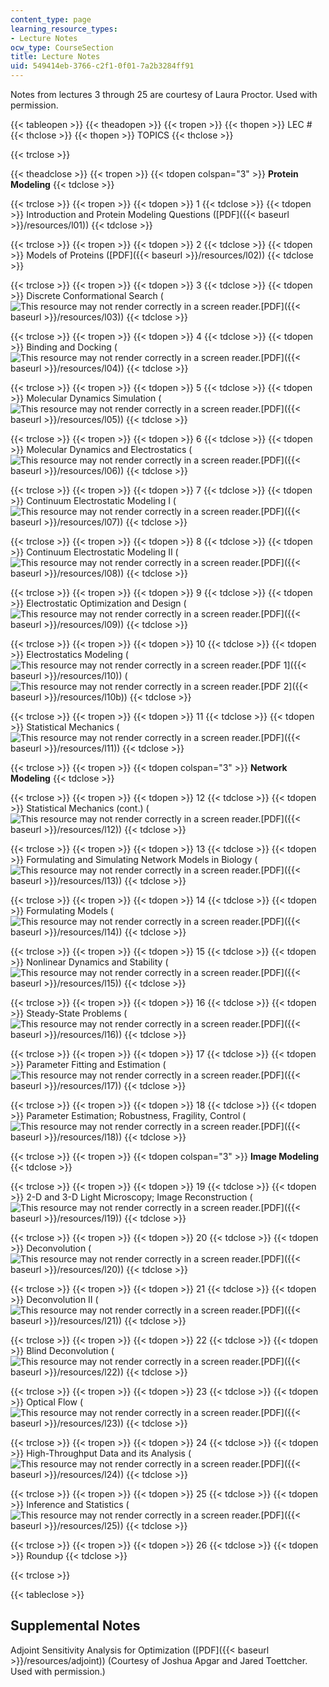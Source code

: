 ```yaml
---
content_type: page
learning_resource_types:
- Lecture Notes
ocw_type: CourseSection
title: Lecture Notes
uid: 549414eb-3766-c2f1-0f01-7a2b3284ff91
---
```


Notes from lectures 3 through 25 are courtesy of Laura Proctor. Used with permission.

{{< tableopen >}}
{{< theadopen >}}
{{< tropen >}}
{{< thopen >}}
LEC #
{{< thclose >}}
{{< thopen >}}
TOPICS
{{< thclose >}}

{{< trclose >}}

{{< theadclose >}}
{{< tropen >}}
{{< tdopen colspan="3" >}}
**Protein Modeling**
{{< tdclose >}}

{{< trclose >}}
{{< tropen >}}
{{< tdopen >}}
1
{{< tdclose >}}
{{< tdopen >}}
Introduction and Protein Modeling Questions ([PDF]({{< baseurl >}}/resources/l01))
{{< tdclose >}}

{{< trclose >}}
{{< tropen >}}
{{< tdopen >}}
2
{{< tdclose >}}
{{< tdopen >}}
Models of Proteins ([PDF]({{< baseurl >}}/resources/l02))
{{< tdclose >}}

{{< trclose >}}
{{< tropen >}}
{{< tdopen >}}
3
{{< tdclose >}}
{{< tdopen >}}
Discrete Conformational Search (![This resource may not render correctly in a screen reader.](/images/inacessible.gif)[PDF]({{< baseurl >}}/resources/l03))
{{< tdclose >}}

{{< trclose >}}
{{< tropen >}}
{{< tdopen >}}
4
{{< tdclose >}}
{{< tdopen >}}
Binding and Docking (![This resource may not render correctly in a screen reader.](/images/inacessible.gif)[PDF]({{< baseurl >}}/resources/l04))
{{< tdclose >}}

{{< trclose >}}
{{< tropen >}}
{{< tdopen >}}
5
{{< tdclose >}}
{{< tdopen >}}
Molecular Dynamics Simulation (![This resource may not render correctly in a screen reader.](/images/inacessible.gif)[PDF]({{< baseurl >}}/resources/l05))
{{< tdclose >}}

{{< trclose >}}
{{< tropen >}}
{{< tdopen >}}
6
{{< tdclose >}}
{{< tdopen >}}
Molecular Dynamics and Electrostatics (![This resource may not render correctly in a screen reader.](/images/inacessible.gif)[PDF]({{< baseurl >}}/resources/l06))
{{< tdclose >}}

{{< trclose >}}
{{< tropen >}}
{{< tdopen >}}
7
{{< tdclose >}}
{{< tdopen >}}
Continuum Electrostatic Modeling I (![This resource may not render correctly in a screen reader.](/images/inacessible.gif)[PDF]({{< baseurl >}}/resources/l07))
{{< tdclose >}}

{{< trclose >}}
{{< tropen >}}
{{< tdopen >}}
8
{{< tdclose >}}
{{< tdopen >}}
Continuum Electrostatic Modeling II (![This resource may not render correctly in a screen reader.](/images/inacessible.gif)[PDF]({{< baseurl >}}/resources/l08))
{{< tdclose >}}

{{< trclose >}}
{{< tropen >}}
{{< tdopen >}}
9
{{< tdclose >}}
{{< tdopen >}}
Electrostatic Optimization and Design (![This resource may not render correctly in a screen reader.](/images/inacessible.gif)[PDF]({{< baseurl >}}/resources/l09))
{{< tdclose >}}

{{< trclose >}}
{{< tropen >}}
{{< tdopen >}}
10
{{< tdclose >}}
{{< tdopen >}}
Electrostatics Modeling (![This resource may not render correctly in a screen reader.](/images/inacessible.gif)[PDF 1]({{< baseurl >}}/resources/l10)) (![This resource may not render correctly in a screen reader.](/images/inacessible.gif)[PDF 2]({{< baseurl >}}/resources/l10b))
{{< tdclose >}}

{{< trclose >}}
{{< tropen >}}
{{< tdopen >}}
11
{{< tdclose >}}
{{< tdopen >}}
Statistical Mechanics (![This resource may not render correctly in a screen reader.](/images/inacessible.gif)[PDF]({{< baseurl >}}/resources/l11))
{{< tdclose >}}

{{< trclose >}}
{{< tropen >}}
{{< tdopen colspan="3" >}}
**Network Modeling**
{{< tdclose >}}

{{< trclose >}}
{{< tropen >}}
{{< tdopen >}}
12
{{< tdclose >}}
{{< tdopen >}}
Statistical Mechanics (cont.) (![This resource may not render correctly in a screen reader.](/images/inacessible.gif)[PDF]({{< baseurl >}}/resources/l12))
{{< tdclose >}}

{{< trclose >}}
{{< tropen >}}
{{< tdopen >}}
13
{{< tdclose >}}
{{< tdopen >}}
Formulating and Simulating Network Models in Biology (![This resource may not render correctly in a screen reader.](/images/inacessible.gif)[PDF]({{< baseurl >}}/resources/l13))
{{< tdclose >}}

{{< trclose >}}
{{< tropen >}}
{{< tdopen >}}
14
{{< tdclose >}}
{{< tdopen >}}
Formulating Models (![This resource may not render correctly in a screen reader.](/images/inacessible.gif)[PDF]({{< baseurl >}}/resources/l14))
{{< tdclose >}}

{{< trclose >}}
{{< tropen >}}
{{< tdopen >}}
15
{{< tdclose >}}
{{< tdopen >}}
Nonlinear Dynamics and Stability (![This resource may not render correctly in a screen reader.](/images/inacessible.gif)[PDF]({{< baseurl >}}/resources/l15))
{{< tdclose >}}

{{< trclose >}}
{{< tropen >}}
{{< tdopen >}}
16
{{< tdclose >}}
{{< tdopen >}}
Steady-State Problems (![This resource may not render correctly in a screen reader.](/images/inacessible.gif)[PDF]({{< baseurl >}}/resources/l16))
{{< tdclose >}}

{{< trclose >}}
{{< tropen >}}
{{< tdopen >}}
17
{{< tdclose >}}
{{< tdopen >}}
Parameter Fitting and Estimation (![This resource may not render correctly in a screen reader.](/images/inacessible.gif)[PDF]({{< baseurl >}}/resources/l17))
{{< tdclose >}}

{{< trclose >}}
{{< tropen >}}
{{< tdopen >}}
18
{{< tdclose >}}
{{< tdopen >}}
Parameter Estimation; Robustness, Fragility, Control (![This resource may not render correctly in a screen reader.](/images/inacessible.gif)[PDF]({{< baseurl >}}/resources/l18))
{{< tdclose >}}

{{< trclose >}}
{{< tropen >}}
{{< tdopen colspan="3" >}}
**Image Modeling**
{{< tdclose >}}

{{< trclose >}}
{{< tropen >}}
{{< tdopen >}}
19
{{< tdclose >}}
{{< tdopen >}}
2-D and 3-D Light Microscopy; Image Reconstruction (![This resource may not render correctly in a screen reader.](/images/inacessible.gif)[PDF]({{< baseurl >}}/resources/l19))
{{< tdclose >}}

{{< trclose >}}
{{< tropen >}}
{{< tdopen >}}
20
{{< tdclose >}}
{{< tdopen >}}
Deconvolution (![This resource may not render correctly in a screen reader.](/images/inacessible.gif)[PDF]({{< baseurl >}}/resources/l20))
{{< tdclose >}}

{{< trclose >}}
{{< tropen >}}
{{< tdopen >}}
21
{{< tdclose >}}
{{< tdopen >}}
Deconvolution II (![This resource may not render correctly in a screen reader.](/images/inacessible.gif)[PDF]({{< baseurl >}}/resources/l21))
{{< tdclose >}}

{{< trclose >}}
{{< tropen >}}
{{< tdopen >}}
22
{{< tdclose >}}
{{< tdopen >}}
Blind Deconvolution (![This resource may not render correctly in a screen reader.](/images/inacessible.gif)[PDF]({{< baseurl >}}/resources/l22))
{{< tdclose >}}

{{< trclose >}}
{{< tropen >}}
{{< tdopen >}}
23
{{< tdclose >}}
{{< tdopen >}}
Optical Flow (![This resource may not render correctly in a screen reader.](/images/inacessible.gif)[PDF]({{< baseurl >}}/resources/l23))
{{< tdclose >}}

{{< trclose >}}
{{< tropen >}}
{{< tdopen >}}
24
{{< tdclose >}}
{{< tdopen >}}
High-Throughput Data and its Analysis (![This resource may not render correctly in a screen reader.](/images/inacessible.gif)[PDF]({{< baseurl >}}/resources/l24))
{{< tdclose >}}

{{< trclose >}}
{{< tropen >}}
{{< tdopen >}}
25
{{< tdclose >}}
{{< tdopen >}}
Inference and Statistics (![This resource may not render correctly in a screen reader.](/images/inacessible.gif)[PDF]({{< baseurl >}}/resources/l25))
{{< tdclose >}}

{{< trclose >}}
{{< tropen >}}
{{< tdopen >}}
26
{{< tdclose >}}
{{< tdopen >}}
Roundup
{{< tdclose >}}

{{< trclose >}}

{{< tableclose >}}

Supplemental Notes
------------------

Adjoint Sensitivity Analysis for Optimization ([PDF]({{< baseurl >}}/resources/adjoint)) (Courtesy of Joshua Apgar and Jared Toettcher. Used with permission.)